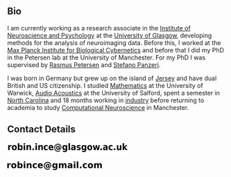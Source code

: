 ## Bio

I am currently working as a research associate in the [Institute of Neuroscience and Psychology](http://www.gla.ac.uk/researchinstitutes/neurosciencepsychology/) at the [University of Glasgow](http://www.gla.ac.uk/), developing methods for the analysis of neuroimaging data.
Before this, I worked at the [Max Planck Institute for Biological Cybernetics](http://www.kyb.mpg.de/) and before that I did my PhD in the Petersen lab at the University of Manchester. For my PhD I was supervised by [Rasmus Petersen](http://www.manchester.ac.uk/research/r.petersen/) and [Stefano Panzeri](http://www.iit.it/en/people/stefano-panzeri.html).

I was born in Germany but grew up on the island of [Jersey](http://en.wikipedia.org/wiki/Jersey) and have dual British and US citizenship.
I studied [Mathematics](http://www2.warwick.ac.uk/study/undergraduate/courses/g103/) at the University of Warwick, [Audio Acoustics](http://www.acoustics.salford.ac.uk/courses/?content=msc_aa) at the University of Salford, spent a semester in [North Carolina](http://www.ncsu.edu/) and 18 months working in [industry](http://www.redprairie.com/) before returning to academia to study [Computational Neuroscience](http://en.wikipedia.org/wiki/Computational_neuroscience) in Manchester. 

## Contact Details

![r o b i n dot i n c e at g l a s g o w dot a c dot u k](img/glaemail.png)

![r o b i n c e at g m a i l dot c o m](img/email.png)
